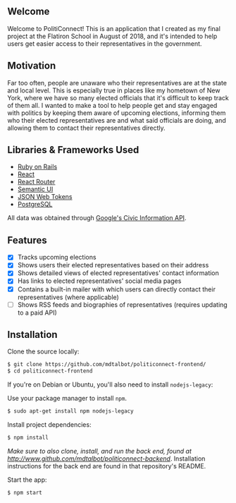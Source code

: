 ## Welcome

Welcome to PolitiConnect! This is an application that I created as my final project at the Flatiron School in August of 2018, and it's intended to help users get easier access to their representatives in the government. 

## Motivation

Far too often, people are unaware who their representatives are at the state and local level. This is especially true in places like my hometown of New York, where we have so many elected officials that it's difficult to keep track of them all. I wanted to make a tool to help people get and stay engaged with politics by keeping them aware of upcoming elections, informing them who their elected representatives are and what said officials are doing, and allowing them to contact their representatives directly.

## Libraries & Frameworks Used

* [Ruby on Rails](https://rubyonrails.org/)
* [React](https://reactjs.org/)
* [React Router](https://github.com/ReactTraining/react-router)
* [Semantic UI](https://react.semantic-ui.com/)
* [JSON Web Tokens](https://jwt.io/)
* [PostgreSQL](https://www.postgresql.org/)

All data was obtained through [Google's Civic Information API](https://developers.google.com/civic-information/).

## Features

- [x] Tracks upcoming elections
- [x] Shows users their elected representatives based on their address
- [x] Shows detailed views of elected representatives' contact information
- [x] Has links to elected representatives' social media pages
- [x] Contains a built-in mailer with which users can directly contact their representatives (where applicable)
- [ ] Shows RSS feeds and biographies of representatives (requires updating to a paid API)

## Installation

Clone the source locally:

```sh
$ git clone https://github.com/mdtalbot/politiconnect-frontend/
$ cd politiconnect-frontend
```
If you're on Debian or Ubuntu, you'll also need to install
`nodejs-legacy`:

Use your package manager to install `npm`.

```sh
$ sudo apt-get install npm nodejs-legacy
```

Install project dependencies:

```sh
$ npm install
```

*Make sure to also clone, install, and run the back end, found at http://www.github.com/mdtalbot/politiconnect-backend*. Installation instructions for the back end are found in that repository's README.

Start the app:

```sh
$ npm start
```
